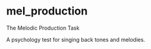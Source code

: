 # mel_production

The Melodic Production Task

A psychology test for singing back tones and melodies.